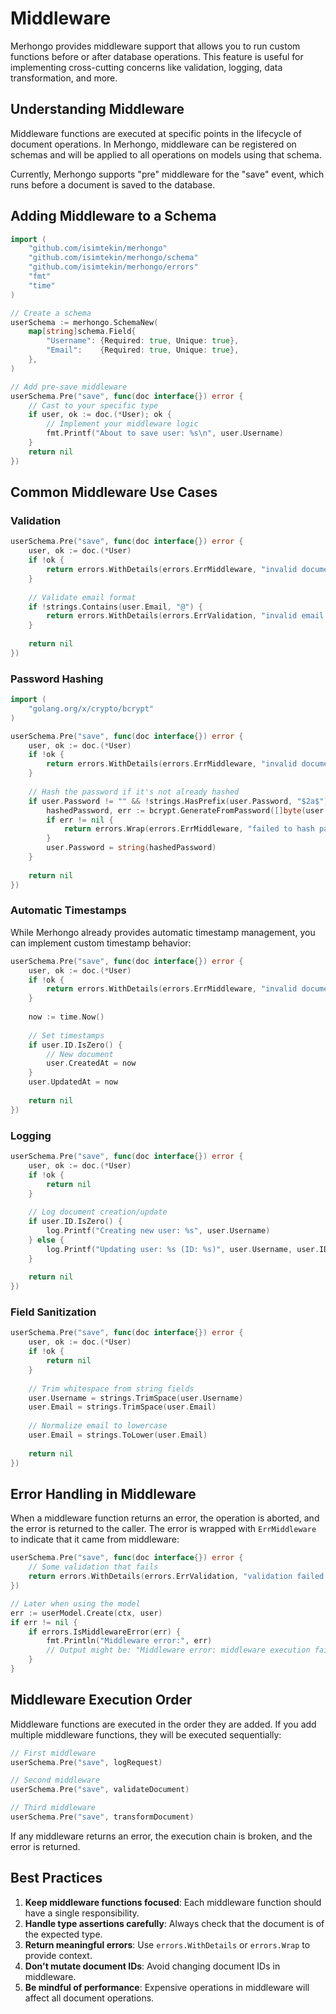 # Middleware

Merhongo provides middleware support that allows you to run custom functions before or after database operations. This feature is useful for implementing cross-cutting concerns like validation, logging, data transformation, and more.

## Understanding Middleware

Middleware functions are executed at specific points in the lifecycle of document operations. In Merhongo, middleware can be registered on schemas and will be applied to all operations on models using that schema.

Currently, Merhongo supports "pre" middleware for the "save" event, which runs before a document is saved to the database.

## Adding Middleware to a Schema

```go
import (
    "github.com/isimtekin/merhongo"
    "github.com/isimtekin/merhongo/schema"
    "github.com/isimtekin/merhongo/errors"
    "fmt"
    "time"
)

// Create a schema
userSchema := merhongo.SchemaNew(
    map[string]schema.Field{
        "Username": {Required: true, Unique: true},
        "Email":    {Required: true, Unique: true},
    },
)

// Add pre-save middleware
userSchema.Pre("save", func(doc interface{}) error {
    // Cast to your specific type
    if user, ok := doc.(*User); ok {
        // Implement your middleware logic
        fmt.Printf("About to save user: %s\n", user.Username)
    }
    return nil
})
```

## Common Middleware Use Cases

### Validation

```go
userSchema.Pre("save", func(doc interface{}) error {
    user, ok := doc.(*User)
    if !ok {
        return errors.WithDetails(errors.ErrMiddleware, "invalid document type")
    }
    
    // Validate email format
    if !strings.Contains(user.Email, "@") {
        return errors.WithDetails(errors.ErrValidation, "invalid email format")
    }
    
    return nil
})
```

### Password Hashing

```go
import (
    "golang.org/x/crypto/bcrypt"
)

userSchema.Pre("save", func(doc interface{}) error {
    user, ok := doc.(*User)
    if !ok {
        return errors.WithDetails(errors.ErrMiddleware, "invalid document type")
    }
    
    // Hash the password if it's not already hashed
    if user.Password != "" && !strings.HasPrefix(user.Password, "$2a$") {
        hashedPassword, err := bcrypt.GenerateFromPassword([]byte(user.Password), bcrypt.DefaultCost)
        if err != nil {
            return errors.Wrap(errors.ErrMiddleware, "failed to hash password")
        }
        user.Password = string(hashedPassword)
    }
    
    return nil
})
```

### Automatic Timestamps

While Merhongo already provides automatic timestamp management, you can implement custom timestamp behavior:

```go
userSchema.Pre("save", func(doc interface{}) error {
    user, ok := doc.(*User)
    if !ok {
        return errors.WithDetails(errors.ErrMiddleware, "invalid document type")
    }
    
    now := time.Now()
    
    // Set timestamps
    if user.ID.IsZero() {
        // New document
        user.CreatedAt = now
    }
    user.UpdatedAt = now
    
    return nil
})
```

### Logging

```go
userSchema.Pre("save", func(doc interface{}) error {
    user, ok := doc.(*User)
    if !ok {
        return nil
    }
    
    // Log document creation/update
    if user.ID.IsZero() {
        log.Printf("Creating new user: %s", user.Username)
    } else {
        log.Printf("Updating user: %s (ID: %s)", user.Username, user.ID.Hex())
    }
    
    return nil
})
```

### Field Sanitization

```go
userSchema.Pre("save", func(doc interface{}) error {
    user, ok := doc.(*User)
    if !ok {
        return nil
    }
    
    // Trim whitespace from string fields
    user.Username = strings.TrimSpace(user.Username)
    user.Email = strings.TrimSpace(user.Email)
    
    // Normalize email to lowercase
    user.Email = strings.ToLower(user.Email)
    
    return nil
})
```

## Error Handling in Middleware

When a middleware function returns an error, the operation is aborted, and the error is returned to the caller. The error is wrapped with `ErrMiddleware` to indicate that it came from middleware:

```go
userSchema.Pre("save", func(doc interface{}) error {
    // Some validation that fails
    return errors.WithDetails(errors.ErrValidation, "validation failed in middleware")
})

// Later when using the model
err := userModel.Create(ctx, user)
if err != nil {
    if errors.IsMiddlewareError(err) {
        fmt.Println("Middleware error:", err)
        // Output might be: "Middleware error: middleware execution failed: validation failed in middleware"
    }
}
```

## Middleware Execution Order

Middleware functions are executed in the order they are added. If you add multiple middleware functions, they will be executed sequentially:

```go
// First middleware
userSchema.Pre("save", logRequest)

// Second middleware
userSchema.Pre("save", validateDocument)

// Third middleware
userSchema.Pre("save", transformDocument)
```

If any middleware returns an error, the execution chain is broken, and the error is returned.

## Best Practices

1. **Keep middleware functions focused**: Each middleware function should have a single responsibility.
2. **Handle type assertions carefully**: Always check that the document is of the expected type.
3. **Return meaningful errors**: Use `errors.WithDetails` or `errors.Wrap` to provide context.
4. **Don't mutate document IDs**: Avoid changing document IDs in middleware.
5. **Be mindful of performance**: Expensive operations in middleware will affect all document operations.